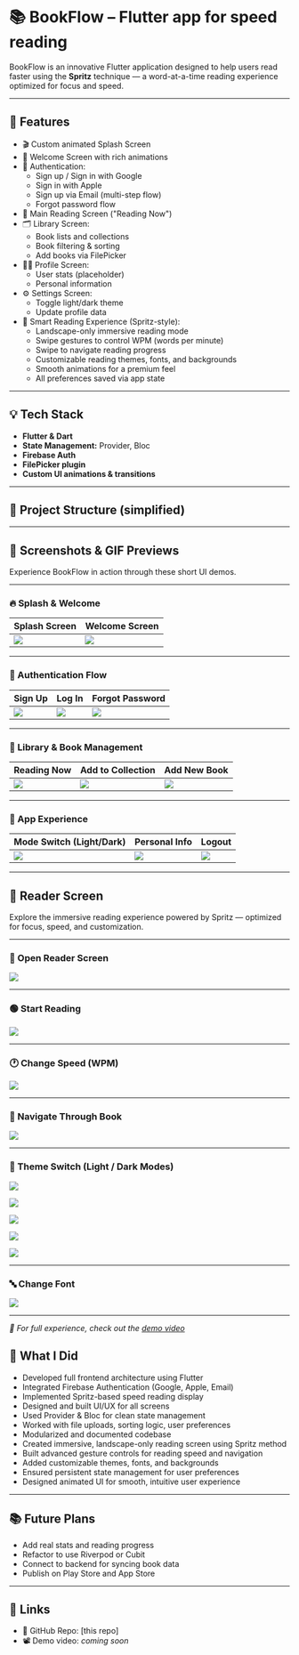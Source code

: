 # 📚 BookFlow – Flutter app for speed reading

BookFlow is an innovative Flutter application designed to help users read faster using the **Spritz** technique — a word-at-a-time reading experience optimized for focus and speed.

---

## 🚀 Features

- 🎬 Custom animated Splash Screen
- 👋 Welcome Screen with rich animations
- 🔐 Authentication:
  - Sign up / Sign in with Google
  - Sign in with Apple
  - Sign up via Email (multi-step flow)
  - Forgot password flow
- 📖 Main Reading Screen ("Reading Now")
- 🗂 Library Screen:
  - Book lists and collections
  - Book filtering & sorting
  - Add books via FilePicker
- 🙍‍♂️ Profile Screen:
  - User stats (placeholder)
  - Personal information
- ⚙️ Settings Screen:
  - Toggle light/dark theme
  - Update profile data
- 🧠 Smart Reading Experience (Spritz-style):
  - Landscape-only immersive reading mode
  - Swipe gestures to control WPM (words per minute)
  - Swipe to navigate reading progress
  - Customizable reading themes, fonts, and backgrounds
  - Smooth animations for a premium feel
  - All preferences saved via app state


---

## 💡 Tech Stack

- **Flutter & Dart**
- **State Management:** Provider, Bloc
- **Firebase Auth**
- **FilePicker plugin**
- **Custom UI animations & transitions**

---

## 🧩 Project Structure (simplified)


---

## 📸 Screenshots & GIF Previews

Experience BookFlow in action through these short UI demos.

---

### 🔥 Splash & Welcome

| Splash Screen | Welcome Screen |
|---------------|----------------|
| ![](screenshots/splash.gif) | ![](screenshots/welcome.gif) |

---

### 🔐 Authentication Flow

| Sign Up | Log In | Forgot Password |
|--------|--------|-----------------|
| ![](screenshots/signup.gif) | ![](screenshots/login.gif) | ![](screenshots/forgot_password.gif) |

---

### 📖 Library & Book Management

| Reading Now | Add to Collection | Add New Book |
|-------------|-------------------|---------------|
| ![](screenshots/reading_now.gif) | ![](screenshots/add_to_collection.gif) | ![](screenshots/add_book.gif) |

---

### 🧭 App Experience

| Mode Switch (Light/Dark) | Personal Info | Logout |
|--------|----------------|---------------------------|
| ![](screenshots/mode_switch.gif) | ![](screenshots/personal_info.gif) | ![](screenshots/logout.gif) |

---

## 📖 Reader Screen

Explore the immersive reading experience powered by Spritz — optimized for focus, speed, and customization.

---

### 📲 Open Reader Screen  
![](screenshots/open_reader_screen.gif)

---

### 🟢 Start Reading  
![](screenshots/reader_screen_start.gif)

---

### 🕐 Change Speed (WPM)  
![](screenshots/reader_screen_speed_change.gif)

---

### 📍 Navigate Through Book  
![](screenshots/reader_screen_navigation.gif)

---

### 🎨 Theme Switch (Light / Dark Modes)

![](screenshots/reader_screen_theme_switch.gif)

![](screenshots/reader_screen_theme_switch2.gif)

![](screenshots/reader_screen_theme_switch3.gif)

![](screenshots/reader_screen_theme_switch4.gif)

![](screenshots/reader_screen_theme_switch5.gif)

---

### 🔤 Change Font  
![](screenshots/reader_screen_font_change.gif)

---

_🎥 For full experience, check out the [demo video](https://youtu.be/8kCLanLIhLU)_


## 🧠 What I Did

- Developed full frontend architecture using Flutter
- Integrated Firebase Authentication (Google, Apple, Email)
- Implemented Spritz-based speed reading display
- Designed and built UI/UX for all screens
- Used Provider & Bloc for clean state management
- Worked with file uploads, sorting logic, user preferences
- Modularized and documented codebase
- Created immersive, landscape-only reading screen using Spritz method
- Built advanced gesture controls for reading speed and navigation
- Added customizable themes, fonts, and backgrounds
- Ensured persistent state management for user preferences
- Designed animated UI for smooth, intuitive user experience


---

## 📚 Future Plans

- Add real stats and reading progress
- Refactor to use Riverpod or Cubit
- Connect to backend for syncing book data
- Publish on Play Store and App Store

---

## 🔗 Links

- 🧠 GitHub Repo: [this repo]
- 📽 Demo video: _coming soon_

